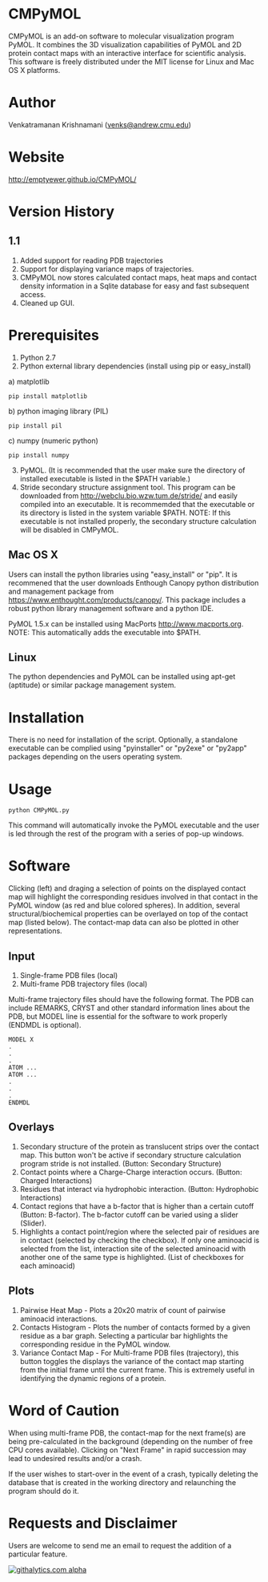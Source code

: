 CMPyMOL
=======
CMPyMOL is an add-on software to molecular visualization program PyMOL. It combines the 3D visualization capabilities of PyMOL and 2D protein contact maps with an interactive interface for scientific analysis. This software is freely distributed under the MIT license for Linux and Mac OS X platforms.

Author
======
Venkatramanan Krishnamani (venks@andrew.cmu.edu)

Website
======
http://emptyewer.github.io/CMPyMOL/

Version History
===============

1.1
---
1. Added support for reading PDB trajectories
2. Support for displaying variance maps of trajectories.
3. CMPyMOL now stores calculated contact maps, heat maps and contact density information in a Sqlite database for easy and fast subsequent access.
4. Cleaned up GUI.


Prerequisites
=============
1. Python 2.7
2. Python external library dependencies (install using pip or easy_install)
 
 a) matplotlib
 ```Shell
 pip install matplotlib
 ```
 b) python imaging library (PIL)
  ```Shell
 pip install pil
 ```
 c) numpy (numeric python)
  ```Shell
 pip install numpy
 ```
3. PyMOL. (It is recommended that the user make sure the directory of installed executable is listed in the $PATH variable.)
4. Stride secondary structure assignment tool. This program can be downloaded from http://webclu.bio.wzw.tum.de/stride/ and easily compiled into an executable. It is recommemded that the executable or its directory is listed in the system variable $PATH. NOTE: If this executable is not installed properly, the secondary structure calculation will be disabled in CMPyMOL.

Mac OS X
--------
Users can install the python libraries using "easy_install" or "pip". It is recommened that the user downloads Enthough Canopy python distribution and management package from https://www.enthought.com/products/canopy/. This package includes a robust python library management software and a python IDE.

PyMOL 1.5.x can be installed using MacPorts http://www.macports.org. NOTE: This automatically adds the executable into $PATH.

Linux
-----
The python dependencies and PyMOL can be installed using apt-get (aptitude) or similar package management system.


Installation
============
There is no need for installation of the script. Optionally, a standalone executable can be complied using "pyinstaller" or "py2exe" or "py2app" packages depending on the users operating system.

Usage
=====
```Shell
python CMPyMOL.py
```

This command will automatically invoke the PyMOL executable and the user is led through the rest of the program with a series of pop-up windows.

Software
========
Clicking (left) and draging a selection of points on the displayed contact map will highlight the corresponding residues involved in that contact in the PyMOL window (as red and blue colored spheres). In addition, several structural/biochemical properties can be overlayed on top of the contact map (listed below). The contact-map data can also be plotted in other representations.

Input
------
1. Single-frame PDB files (local)
2. Multi-frame PDB trajectory files (local)

Multi-frame trajectory files should have the following format. The PDB can include REMARKS, CRYST and other standard information lines about the PDB, but MODEL line is essential for the software to work properly (ENDMDL is optional).

```Shell
MODEL X
.
.
.
ATOM ...
ATOM ...
.
.
.
ENDMDL
```

Overlays
--------
1. Secondary structure of the protein as translucent strips over the contact map. This button won't be active if secondary structure calculation program stride is not installed. (Button: Secondary Structure)
2. Contact points where a Charge-Charge interaction occurs. (Button: Charged Interactions)
3. Residues that interact via hydrophobic interaction. (Button: Hydrophobic Interactions)
4. Contact regions that have a b-factor that is higher than a certain cutoff (Button: B-factor). The b-factor cutoff can be varied using a slider (Slider).
5. Highlights a contact point/region where the selected pair of residues are in contact (selected by checking the checkbox). If only one aminoacid is selected from the list, interaction site of the selected aminoacid with another one of the same type is highlighted. (List of checkboxes for each aminoacid)

Plots
-----
1. Pairwise Heat Map - Plots a 20x20 matrix of count of pairwise aminoacid interactions.
2. Contacts Histogram - Plots the number of contacts formed by a given residue as a bar graph. Selecting a particular bar highlights the corresponding residue in the PyMOL window.
3. Variance Contact Map - For Multi-frame PDB files (trajectory), this button toggles the displays the variance of the contact map starting from the initial frame until the current frame. This is extremely useful in identifying the dynamic regions of a protein.

Word of Caution
===============
When using multi-frame PDB, the contact-map for the next frame(s) are being pre-calculated in the background (depending on the number of free CPU cores available). Clicking on "Next Frame" in rapid succession may lead to undesired results and/or a crash.

If the user wishes to start-over in the event of a crash, typically deleting the database that is created in the working directory and relaunching the program should do it.

Requests and Disclaimer
=======================
Users are welcome to send me an email to request the addition of a particular feature.

[![githalytics.com alpha](https://cruel-carlota.pagodabox.com/496c5edce682fd47dca759c644857cea "githalytics.com")](http://githalytics.com/emptyewer/CMPyMOL)

